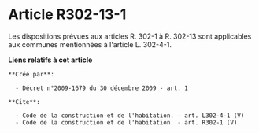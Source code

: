 # Article R302-13-1

Les dispositions prévues aux articles R. 302-1 à R. 302-13 sont applicables aux communes mentionnées à l'article L. 302-4-1.

**Liens relatifs à cet article**

	**Créé par**:

	  - Décret n°2009-1679 du 30 décembre 2009 - art. 1

	**Cite**:

	  - Code de la construction et de l'habitation. - art. L302-4-1 (V)
	  - Code de la construction et de l'habitation. - art. R302-1 (V)
